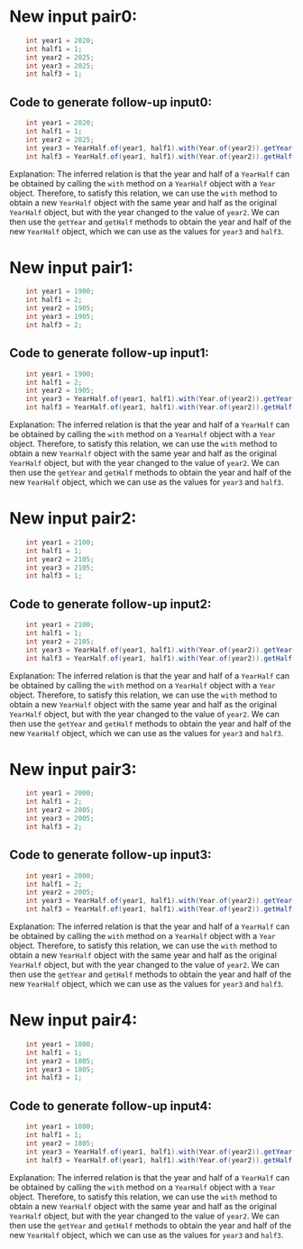 # New input pair0:
```java
    int year1 = 2020;
    int half1 = 1;
    int year2 = 2025;
    int year3 = 2025;
    int half3 = 1;
```

## Code to generate follow-up input0:
```java
    int year1 = 2020;
    int half1 = 1;
    int year2 = 2025;
    int year3 = YearHalf.of(year1, half1).with(Year.of(year2)).getYear();
    int half3 = YearHalf.of(year1, half1).with(Year.of(year2)).getHalf().getValue();
```

Explanation: The inferred relation is that the year and half of a `YearHalf` can be obtained by calling the `with` method on a `YearHalf` object with a `Year` object. Therefore, to satisfy this relation, we can use the `with` method to obtain a new `YearHalf` object with the same year and half as the original `YearHalf` object, but with the year changed to the value of `year2`. We can then use the `getYear` and `getHalf` methods to obtain the year and half of the new `YearHalf` object, which we can use as the values for `year3` and `half3`.

# New input pair1:
```java
    int year1 = 1900;
    int half1 = 2;
    int year2 = 1905;
    int year3 = 1905;
    int half3 = 2;
```

## Code to generate follow-up input1:
```java
    int year1 = 1900;
    int half1 = 2;
    int year2 = 1905;
    int year3 = YearHalf.of(year1, half1).with(Year.of(year2)).getYear();
    int half3 = YearHalf.of(year1, half1).with(Year.of(year2)).getHalf().getValue();
```

Explanation: The inferred relation is that the year and half of a `YearHalf` can be obtained by calling the `with` method on a `YearHalf` object with a `Year` object. Therefore, to satisfy this relation, we can use the `with` method to obtain a new `YearHalf` object with the same year and half as the original `YearHalf` object, but with the year changed to the value of `year2`. We can then use the `getYear` and `getHalf` methods to obtain the year and half of the new `YearHalf` object, which we can use as the values for `year3` and `half3`.

# New input pair2:
```java
    int year1 = 2100;
    int half1 = 1;
    int year2 = 2105;
    int year3 = 2105;
    int half3 = 1;
```

## Code to generate follow-up input2:
```java
    int year1 = 2100;
    int half1 = 1;
    int year2 = 2105;
    int year3 = YearHalf.of(year1, half1).with(Year.of(year2)).getYear();
    int half3 = YearHalf.of(year1, half1).with(Year.of(year2)).getHalf().getValue();
```

Explanation: The inferred relation is that the year and half of a `YearHalf` can be obtained by calling the `with` method on a `YearHalf` object with a `Year` object. Therefore, to satisfy this relation, we can use the `with` method to obtain a new `YearHalf` object with the same year and half as the original `YearHalf` object, but with the year changed to the value of `year2`. We can then use the `getYear` and `getHalf` methods to obtain the year and half of the new `YearHalf` object, which we can use as the values for `year3` and `half3`.

# New input pair3:
```java
    int year1 = 2000;
    int half1 = 2;
    int year2 = 2005;
    int year3 = 2005;
    int half3 = 2;
```

## Code to generate follow-up input3:
```java
    int year1 = 2000;
    int half1 = 2;
    int year2 = 2005;
    int year3 = YearHalf.of(year1, half1).with(Year.of(year2)).getYear();
    int half3 = YearHalf.of(year1, half1).with(Year.of(year2)).getHalf().getValue();
```

Explanation: The inferred relation is that the year and half of a `YearHalf` can be obtained by calling the `with` method on a `YearHalf` object with a `Year` object. Therefore, to satisfy this relation, we can use the `with` method to obtain a new `YearHalf` object with the same year and half as the original `YearHalf` object, but with the year changed to the value of `year2`. We can then use the `getYear` and `getHalf` methods to obtain the year and half of the new `YearHalf` object, which we can use as the values for `year3` and `half3`.

# New input pair4:
```java
    int year1 = 1800;
    int half1 = 1;
    int year2 = 1805;
    int year3 = 1805;
    int half3 = 1;
```

## Code to generate follow-up input4:
```java
    int year1 = 1800;
    int half1 = 1;
    int year2 = 1805;
    int year3 = YearHalf.of(year1, half1).with(Year.of(year2)).getYear();
    int half3 = YearHalf.of(year1, half1).with(Year.of(year2)).getHalf().getValue();
```

Explanation: The inferred relation is that the year and half of a `YearHalf` can be obtained by calling the `with` method on a `YearHalf` object with a `Year` object. Therefore, to satisfy this relation, we can use the `with` method to obtain a new `YearHalf` object with the same year and half as the original `YearHalf` object, but with the year changed to the value of `year2`. We can then use the `getYear` and `getHalf` methods to obtain the year and half of the new `YearHalf` object, which we can use as the values for `year3` and `half3`.
